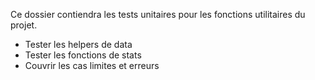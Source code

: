 Ce dossier contiendra les tests unitaires pour les fonctions utilitaires du projet.

- Tester les helpers de data
- Tester les fonctions de stats
- Couvrir les cas limites et erreurs
